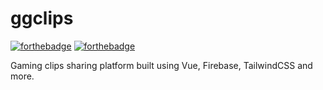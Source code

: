 # ggclips

[![forthebadge](http://forthebadge.com/images/badges/made-with-vue.svg)](http://forthebadge.com)
[![forthebadge](https://forthebadge.com/images/badges/made-with-javascript.svg)](https://forthebadge.com)

Gaming clips sharing platform built using Vue, Firebase, TailwindCSS and more.
